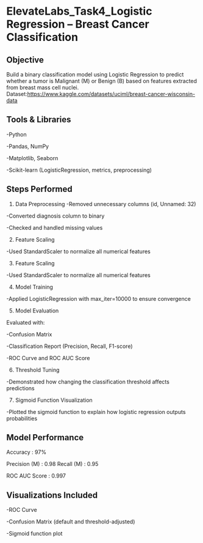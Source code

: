 # ElevateLabs_Task4_Logistic Regression – Breast Cancer Classification

## Objective
Build a binary classification model using Logistic Regression to predict whether a tumor is Malignant (M) or Benign (B) based on features extracted from breast mass cell nuclei.
Dataset:https://www.kaggle.com/datasets/uciml/breast-cancer-wisconsin-data


## Tools & Libraries
-Python 

-Pandas, NumPy


-Matplotlib, Seaborn

-Scikit-learn (LogisticRegression, metrics, preprocessing)

## Steps Performed
1. Data Preprocessing
-Removed unnecessary columns (id, Unnamed: 32)

-Converted diagnosis column to binary

-Checked and handled missing values

2. Feature Scaling

-Used StandardScaler to normalize all numerical features

3. Feature Scaling

-Used StandardScaler to normalize all numerical features

4. Model Training

-Applied LogisticRegression with max_iter=10000 to ensure convergence

5. Model Evaluation

Evaluated with:

-Confusion Matrix

-Classification Report (Precision, Recall, F1-score)

-ROC Curve and ROC AUC Score

6. Threshold Tuning

-Demonstrated how changing the classification threshold affects predictions

7. Sigmoid Function Visualization

-Plotted the sigmoid function to explain how logistic regression outputs probabilities

## Model Performance

Accuracy       : 97%

Precision (M)  : 0.98
Recall (M)     : 0.95

ROC AUC Score  : 0.997

## Visualizations Included

-ROC Curve

-Confusion Matrix (default and threshold-adjusted)

-Sigmoid function plot



